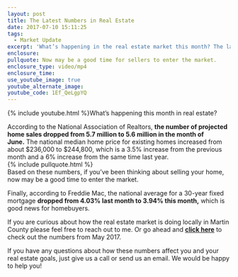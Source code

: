 ```yaml
---
layout: post
title: The Latest Numbers in Real Estate
date: 2017-07-10 15:11:25
tags:
  - Market Update
excerpt: 'What’s happening in the real estate market this month? The latest numbers for home sales, prices, and interest rates are in.'
enclosure:
pullquote: Now may be a good time for sellers to enter the market.
enclosure_type: video/mp4
enclosure_time:
use_youtube_image: true
youtube_alternate_image:
youtube_code: 1Ef_QeLgpYQ
---
```



{% include youtube.html %}What’s happening this month in real estate?

According to the National Association of Realtors,&nbsp;**the number of projected home sales dropped from 5.7 million to 5.6 million in the month of June.**&nbsp;The national median home price for existing homes increased from about $236,000 to $244,800, which is a 3.5% increase from the previous month and a 6% increase from the same time last year.
<br>{% include pullquote.html %}
<br>Based on these numbers, if you’ve been thinking about selling your home, now may be a good time to enter the market.

Finally, according to Freddie Mac, the national average for a 30-year fixed mortgage **dropped from 4.03% last month to 3.94% this month,** which is good news for homebuyers.

If you are curious about how the real estate market is doing locally in Martin County please feel free to reach out to me. Or go ahead and **[click here](https://s3.amazonaws.com/vyralmarketing/Joe+Sabato/May_2017_IDA_Stats.pdf)** to check out the numbers from May 2017.

If you have any questions about how these numbers affect you and your real estate goals, just give us a call or send us an email. We would be happy to help you!